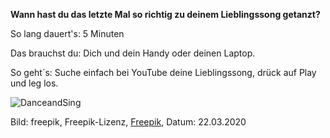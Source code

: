 **Wann hast du das letzte Mal so richtig zu deinem Lieblingssong getanzt?**

So lang dauert's: 5 Minuten

Das brauchst du: Dich und dein Handy oder deinen Laptop.

So geht´s: Suche einfach bei YouTube deine Lieblingssong, drück auf Play und leg los.

![DanceandSing](https://image.freepik.com/fotos-kostenlos/kreative-person-steht-sie-singt-und-tanzt-maedchen-haelt-linke-hand-auf-der-stirn-frau-hat-gruenen-stock-in-der-rechten-hand-sie-putzt-mit-spass_152404-4466.jpg)

Bild: freepik, Freepik-Lizenz, [Freepik](https://de.freepik.com/fotos-premium/kreative-person-steht-sie-singt-und-tanzt-maedchen-haelt-linke-hand-auf-der-stirn-frau-hat-gruenen-stock-in-der-rechten-hand-sie-putzt-mit-spass_7212484.htm#page=1&query=dancing%20alone&position=5), Datum: 22.03.2020

